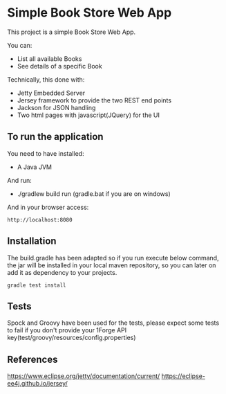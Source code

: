 # Simple Book Store Web App

This project is a simple Book Store Web App.

You can:
* List all available Books
* See details of a specific Book

Technically, this done with:
* Jetty Embedded Server
* Jersey framework to provide the two REST end points
* Jackson for JSON handling
* Two html pages with javascript(JQuery) for the UI

## To run the application
You need to have installed:
- A Java JVM

And run:
- ./gradlew build run
(gradle.bat if you are on windows)

And in your browser access:

```
http://localhost:8080
```

## Installation
The build.gradle has been adapted so if you run execute below command, the jar will be installed in your local maven repository, so you can later on add it as dependency to your projects.

`gradle test install`

## Tests
Spock and Groovy have been used for the tests, please expect some tests to fail if you don't provide your 1Forge API key(test/groovy/resources/config.properties)

## References
https://www.eclipse.org/jetty/documentation/current/
https://eclipse-ee4j.github.io/jersey/